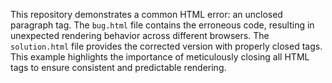 This repository demonstrates a common HTML error: an unclosed paragraph tag.  The `bug.html` file contains the erroneous code, resulting in unexpected rendering behavior across different browsers. The `solution.html` file provides the corrected version with properly closed tags. This example highlights the importance of meticulously closing all HTML tags to ensure consistent and predictable rendering.
